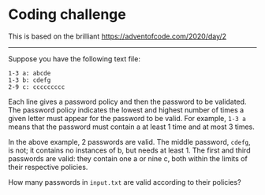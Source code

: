 # Coding challenge

This is based on the brilliant https://adventofcode.com/2020/day/2

----

Suppose you have the following text file:

    1-3 a: abcde
    1-3 b: cdefg
    2-9 c: ccccccccc

Each line gives a password policy and then the password to be validated. The password policy indicates the lowest and highest number of times a given letter must appear for the password to be valid. For example, `1-3 a` means that the password must contain a at least 1 time and at most 3 times.

In the above example, 2 passwords are valid. The middle password, `cdefg`, is not; it contains no instances of b, but needs at least 1. The first and third passwords are valid: they contain one a or nine c, both within the limits of their respective policies.

How many passwords in `input.txt` are valid according to their policies?
